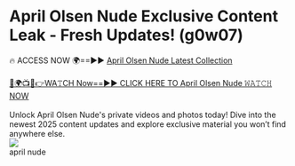 # April Olsen Nude Exclusive Content Leak - Fresh Updates! (g0w07)

🔥 ACCESS NOW 🌍==►► <a href="https://tinyurl.com/2mz8nhtm" rel="nofollow">April Olsen Nude Latest Collection</a>
<br><br>
[🔴🌍📺📱👉WA𝚃CH Now==►► CLICK HERE TO April Olsen Nude 𝚆𝙰𝚃𝙲𝙷 NOW](https://tinyurl.com/2mz8nhtm)
<br><br>
Unlock April Olsen Nude's private videos and photos today! Dive into the newest 2025 content updates and explore exclusive material you won’t find anywhere else.
<br>
<a href="https://tinyurl.com/2mz8nhtm" rel="nofollow" data-target="animated-image.originalLink"><img src="https://camo.githubusercontent.com/8a4f000d20f83aca3bf7ec5f350d767afa0574a8a352519fd8cfa583a6f93a33/68747470733a2f2f692e696d6775722e636f6d2f644a486b345a712e676966" data-canonical-src="https://i.imgur.com/dJHk4Zq.gif" style="max-width: 100%; display: inline-block;" data-target="animated-image.originalImage"></a>
<br>
april nude